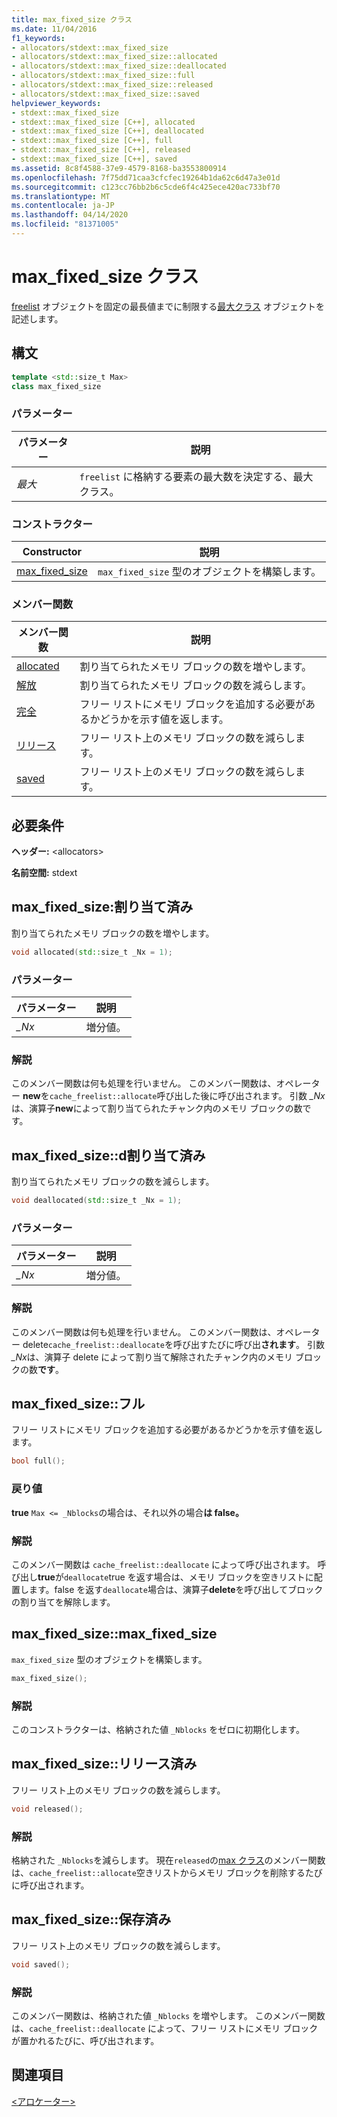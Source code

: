 ```yaml
---
title: max_fixed_size クラス
ms.date: 11/04/2016
f1_keywords:
- allocators/stdext::max_fixed_size
- allocators/stdext::max_fixed_size::allocated
- allocators/stdext::max_fixed_size::deallocated
- allocators/stdext::max_fixed_size::full
- allocators/stdext::max_fixed_size::released
- allocators/stdext::max_fixed_size::saved
helpviewer_keywords:
- stdext::max_fixed_size
- stdext::max_fixed_size [C++], allocated
- stdext::max_fixed_size [C++], deallocated
- stdext::max_fixed_size [C++], full
- stdext::max_fixed_size [C++], released
- stdext::max_fixed_size [C++], saved
ms.assetid: 8c8f4588-37e9-4579-8168-ba3553800914
ms.openlocfilehash: 7f75dd71caa3cfcfec19264b1da62c6d47a3e01d
ms.sourcegitcommit: c123cc76bb2b6c5cde6f4c425ece420ac733bf70
ms.translationtype: MT
ms.contentlocale: ja-JP
ms.lasthandoff: 04/14/2020
ms.locfileid: "81371005"
---
```

# <a name="max_fixed_size-class"></a>max_fixed_size クラス

[freelist](../standard-library/freelist-class.md) オブジェクトを固定の最長値までに制限する[最大クラス](../standard-library/allocators-header.md) オブジェクトを記述します。

## <a name="syntax"></a>構文

```cpp
template <std::size_t Max>
class max_fixed_size
```

### <a name="parameters"></a>パラメーター

|パラメーター|説明|
|---------------|-----------------|
|*最大*|`freelist` に格納する要素の最大数を決定する、最大クラス。|

### <a name="constructors"></a>コンストラクター

|Constructor|説明|
|-|-|
|[max_fixed_size](#max_fixed_size)|`max_fixed_size` 型のオブジェクトを構築します。|

### <a name="member-functions"></a>メンバー関数

|メンバー関数|説明|
|-|-|
|[allocated](#allocated)|割り当てられたメモリ ブロックの数を増やします。|
|[解放](#deallocated)|割り当てられたメモリ ブロックの数を減らします。|
|[完全](#full)|フリー リストにメモリ ブロックを追加する必要があるかどうかを示す値を返します。|
|[リリース](#released)|フリー リスト上のメモリ ブロックの数を減らします。|
|[saved](#saved)|フリー リスト上のメモリ ブロックの数を減らします。|

## <a name="requirements"></a>必要条件

**ヘッダー:** \<allocators>

**名前空間:** stdext

## <a name="max_fixed_sizeallocated"></a><a name="allocated"></a>max_fixed_size:割り当て済み

割り当てられたメモリ ブロックの数を増やします。

```cpp
void allocated(std::size_t _Nx = 1);
```

### <a name="parameters"></a>パラメーター

|パラメーター|説明|
|---------------|-----------------|
|*_Nx*|増分値。|

### <a name="remarks"></a>解説

このメンバー関数は何も処理を行いません。 このメンバー関数は、オペレーター **new**を`cache_freelist::allocate`呼び出した後に呼び出されます。 引数 *_Nx*は、演算子**new**によって割り当てられたチャンク内のメモリ ブロックの数です。

## <a name="max_fixed_sizedeallocated"></a><a name="deallocated"></a>max_fixed_size::d割り当て済み

割り当てられたメモリ ブロックの数を減らします。

```cpp
void deallocated(std::size_t _Nx = 1);
```

### <a name="parameters"></a>パラメーター

|パラメーター|説明|
|---------------|-----------------|
|*_Nx*|増分値。|

### <a name="remarks"></a>解説

このメンバー関数は何も処理を行いません。 このメンバー関数は、オペレーター delete`cache_freelist::deallocate`を呼び出すたびに呼び出**されます**。 引数 *_Nx*は、演算子 delete によって割り当て解除されたチャンク内のメモリ ブロックの数**です**。

## <a name="max_fixed_sizefull"></a><a name="full"></a>max_fixed_size::フル

フリー リストにメモリ ブロックを追加する必要があるかどうかを示す値を返します。

```cpp
bool full();
```

### <a name="return-value"></a>戻り値

**true** `Max <= _Nblocks`の場合は、それ以外の場合**は false。**

### <a name="remarks"></a>解説

このメンバー関数は `cache_freelist::deallocate` によって呼び出されます。 呼び出し**true**が`deallocate`true を返す場合は、メモリ ブロックを空きリストに配置します。false を返す`deallocate`場合は、演算子**delete**を呼び出してブロックの割り当てを解除します。

## <a name="max_fixed_sizemax_fixed_size"></a><a name="max_fixed_size"></a>max_fixed_size::max_fixed_size

`max_fixed_size` 型のオブジェクトを構築します。

```cpp
max_fixed_size();
```

### <a name="remarks"></a>解説

このコンストラクターは、格納された値 `_Nblocks` をゼロに初期化します。

## <a name="max_fixed_sizereleased"></a><a name="released"></a>max_fixed_size::リリース済み

フリー リスト上のメモリ ブロックの数を減らします。

```cpp
void released();
```

### <a name="remarks"></a>解説

格納された `_Nblocks`を減らします。 現在`released`の[max クラス](../standard-library/allocators-header.md)のメンバー関数は、`cache_freelist::allocate`空きリストからメモリ ブロックを削除するたびに呼び出されます。

## <a name="max_fixed_sizesaved"></a><a name="saved"></a>max_fixed_size::保存済み

フリー リスト上のメモリ ブロックの数を減らします。

```cpp
void saved();
```

### <a name="remarks"></a>解説

このメンバー関数は、格納された値 `_Nblocks` を増やします。 このメンバー関数は、`cache_freelist::deallocate` によって、フリー リストにメモリ ブロックが置かれるたびに、呼び出されます。

## <a name="see-also"></a>関連項目

[\<アロケーター>](../standard-library/allocators-header.md)
